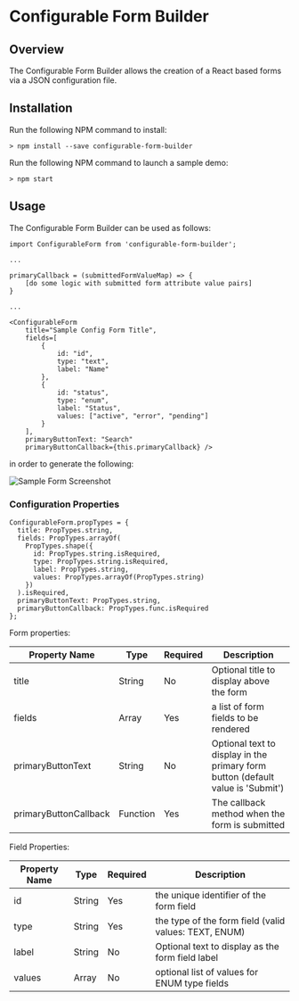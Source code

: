# Configurable Form Builder

## Overview
The Configurable Form Builder allows the creation of a React based forms via a JSON configuration file.

## Installation
Run the following NPM command to install:

```
> npm install --save configurable-form-builder
````

Run the following NPM command to launch a sample demo:

```
> npm start
```

## Usage
The Configurable Form Builder can be used as follows:

```
import ConfigurableForm from 'configurable-form-builder';

...

primaryCallback = (submittedFormValueMap) => {
    [do some logic with submitted form attribute value pairs]
}

...

<ConfigurableForm 
    title="Sample Config Form Title",
    fields=[
        {
            id: "id",
            type: "text",
            label: "Name"
        },
        {
            id: "status",
            type: "enum",
            label: "Status",
            values: ["active", "error", "pending"]
        }
    ],
    primaryButtonText: "Search" 
    primaryButtonCallback={this.primaryCallback} />
```
in order to generate the following:

![Sample Form Screenshot](/screenshot.png)

### Configuration Properties

```
ConfigurableForm.propTypes = {
  title: PropTypes.string,
  fields: PropTypes.arrayOf(
    PropTypes.shape({
      id: PropTypes.string.isRequired,
      type: PropTypes.string.isRequired,
      label: PropTypes.string,
      values: PropTypes.arrayOf(PropTypes.string)
    })
  ).isRequired,
  primaryButtonText: PropTypes.string,
  primaryButtonCallback: PropTypes.func.isRequired
};
```

Form properties:

Property Name | Type | Required | Description
------------- | ---- | -------- | -----------
title | String | No | Optional title to display above the form
fields | Array | Yes | a list of form fields to be rendered
primaryButtonText | String | No | Optional text to display in the primary form button (default value is 'Submit')
primaryButtonCallback | Function | Yes | The callback method when the form is submitted

Field Properties:

Property Name | Type | Required | Description
------------- | ---- | -------- | -----------
id | String | Yes | the unique identifier of the form field
type | String | Yes | the type of the form field (valid values: TEXT, ENUM)
label | String | No | Optional text to display as the form field label
values | Array | No | optional list of values for ENUM type fields
